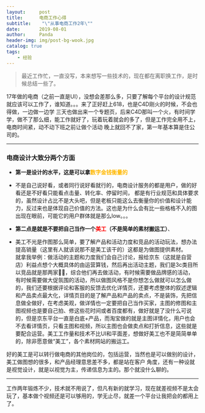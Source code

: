 ```yaml
---
layout:     post
title:      电商工作心得
subtitle:    "\"从事电商工作2年\""
date:       2019-08-01
author:     Panda
header-img: img/post-bg-wook.jpg
catalog: true
tags:
    - 经验
---
```


> 最近工作忙，一直没写，本来想写一些技术的，现在都在离职换工作，是时候总结一些了。

17年做的电商（之前一直是UI），没想会差那么多，只要了解每个平台的设计规范就应该可以工作了，谁知道。。。来了正好赶上618，也是C4D刚火的时候，不会也得做，一边做一边学
三天也做出来一个专题页，后来C4D那叫一个火，有时间学学，做不了那么细，能工作就好了，玩着玩着就会的多了，但是工作完全用不上，电商时间紧，动不动下班之前让做个活动
晚上就回不了家，第一年基本算是住公司的。

---
### 电商设计大致分两个方面
- **第一是设计的水平，这是可以拿<font color=#ffb800>数字金钱衡量的</font>**<br>
 + 不是自己说好看，或者同行说好看就行的，电商设计服务的都是用户，做的好看还是不好看只能看点击量、转化率、停留时间，
都是有行业规范和具体要求的，虽然设计占比不是大头吧，但是老板只能这么去衡量你的价值和设计能力，反过来也是体现自己价值的方法。这也是为什么会有比一些格格不入的图出现在眼前，可能它的用户群体就是那么low。。。<br>
- **第二点是就是不要把自己当作一个<font color=red>美工</font>（不是简单的素材搬运工）**、
 + 美工不光是作图那么简单，要了解产品和活动力度和竞品的活动玩法，想办法提高销量（这里有人就该说那不是美工该干的）这都是为做图提供素材。<br>
就拿我举例：做活动的主题和力度我们会自己讨论，报给京东（这就是自营店）利益点想个大概具体的由运营算钱，然后再出活动主题，我们是3c类目所以竞品就是那两家🤫🤫，综合他们再去做活动，有时候需要做品牌感的活动，有时候需要做大促氛围的活动，所以做图风格不是你想怎么做就可以怎么做的，我们还要根据评论和客服的反馈去优化详情页，还要考虑整体的叙述逻辑和产品卖点最大化，详情页目的是了解产品和产品的卖点，不是装饰，先把信息做全做好，在考虑美观，做详情也一定要把自己当作买家，主图的修图和主图视频也是要自己拍、修这些花时间或者百度都有，做好就是了没什么可说的，但是京东平台一直是白底+产品，而淘宝做的就是主图详情化，用户也会不去看详情页，只看主图和视频，所以主图也会做卖点和打折信息，这些就是要配合运营。美工工作量和技术不比UI和平面差，想做好美工也不是简简单单的，除非愿意做“美工”，各个素材网站的搬运工。<br>


好的美工是可以转行做电商的其他岗位的，包括运营，当然也是可以做别的设计，美工做图想的很多，和产品经理意思差不多，都是站在客户
角度，还有一种设就是视觉设计，就是以视觉为主，传递信息为主的。那个就没什么聊的。

---
工作两年锻炼不少，技术就不用说了，但凡有新的就学习，现在就差视频不是太会玩了，基本做个视频还是可以够用的，学无止尽，就差一个平台让我把会的都用上了。
